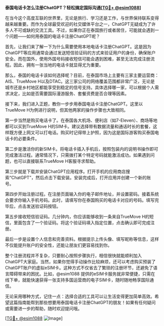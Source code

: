 **泰国电话卡怎么注册ChatGPT？轻松搞定国际沟通[[TG💪+ @esim1088](https://t.me/s/esim1088)]**

在当今这个高度互联的世界里，无论是旅行、学习还是工作，与世界保持联系变得越来越重要。而作为全球最受欢迎的社交媒体平台之一，ChatGPT无疑成为了许多人不可或缺的交流工具。不过，如果你正在泰国旅行或者居住，可能就会遇到一个问题——如何用泰国的电话卡注册ChatGPT呢？

首先，让我们来了解一下为什么需要使用本地电话卡注册ChatGPT。这是因为ChatGPT等应用通常会通过发送短信验证码的方式来验证用户的身份，确保账户安全。而在国外，使用外国号码接收短信可能会遇到困难，甚至无法完成注册流程。因此，拥有一张当地的电话卡就显得尤为重要。

那么，泰国的电话卡该如何选择呢？目前，在泰国市场上主要有三家主要运营商：AIS、TrueMove H以及DTAC。这三家公司的网络覆盖范围都非常广泛，无论是城市还是乡村地区都能享受到稳定的信号支持。具体选择哪一家，可以根据个人需求决定，比如是否需要国际漫游服务、套餐资费是否合理等因素。

接下来，我们进入正题，教你一步步用泰国电话卡注册ChatGPT。这里以TrueMove H为例进行说明，但其他两家的操作步骤也大致相同。

第一步当然是购买电话卡了。在泰国各大机场、便利店（如7-Eleven）、商场等地都可以买到TrueMove H的SIM卡。建议选择带有数据流量和通话时长的套餐，这样既方便上网又可以打电话。购买时记得带上护照，因为这是国际游客购买泰国电话卡的必要条件。

第二步是激活你的新SIM卡。将电话卡插入手机后，按照包装内的说明书操作即可完成激活过程。通常情况下，只需拨打某个特定号码就能激活成功。如果遇到问题，也可以直接联系TrueMove H客服寻求帮助。

第三步就是下载并安装ChatGPT应用程序。打开手机的应用商店搜索“ChatGPT”，然后点击下载安装。安装完成后，打开应用并创建一个新的账号。

第四步开始注册过程。在注册页面输入你的电子邮件地址，并设置密码。接着系统会要求你输入手机号码。此时，请填写你在泰国购买的电话卡对应的号码。填写完毕后，点击发送验证码按钮。

第五步接收短信验证码。几分钟内，你应该能够收到一条来自TrueMove H的短信，里面包含了一个验证码。将这个验证码填入指定位置，点击确认即可完成注册。

最后一步是设置个人信息和完善资料。根据提示上传头像、填写昵称等信息，这样不仅能提升账户的安全性，还能让朋友们更容易找到你。

整个注册流程并不复杂，只要耐心按照步骤执行，相信很快就能顺利加入ChatGPT大家庭。当然，如果你觉得手动操作比较麻烦，还可以考虑购买预装了ChatGPT账户的虚拟eSIM卡。这种方式不仅省去了繁琐的注册环节，还避免了语言障碍带来的困扰。比如，@esim1088 提供的eSIM卡服务就非常便捷，只需在线下单，就能快速获得一张支持多国运营商的电子SIM卡，随时随地畅享国际通信。

无论采用哪种方式，记住一点：选择合适的工具可以让生活变得更加简单高效。希望这篇指南能帮到那些想要用泰国电话卡注册ChatGPT的朋友！如果有任何疑问或需要进一步的帮助，随时欢迎提问哦。

[[TG💪+ @esim1088](https://t.me/s/esim1088) ![Image](https://i.postimg.cc/4NQfJmqS/Snipaste-2025-05-13-00-14-12.png)]